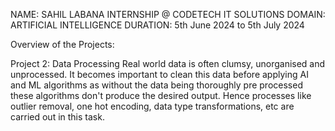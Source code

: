 NAME: SAHIL LABANA
INTERNSHIP @ CODETECH IT SOLUTIONS
DOMAIN: ARTIFICIAL INTELLIGENCE
DURATION: 5th June 2024 to 5th July 2024

Overview of the Projects:

Project 2: Data Processing
Real world data is often clumsy, unorganised and unprocessed. It becomes important to clean this data before applying AI and ML algorithms as without the data being thoroughly pre processed these algorithms don't produce the desired output.
Hence processes like outlier removal, one hot encoding, data type transformations, etc are carried out in this task.
